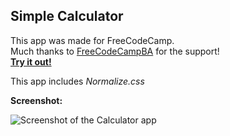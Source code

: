 **Simple Calculator**
----------------
This app was made for FreeCodeCamp.  
Much thanks to [FreeCodeCampBA](https://freecodecampba.org/) for the support!  
[**Try it out!**](https://erosilk.github.io/simple-calculator/) 


This app includes *Normalize.css*

**Screenshot:**

![Screenshot of the Calculator app](http://i.imgur.com/ye1lwdu.png)
